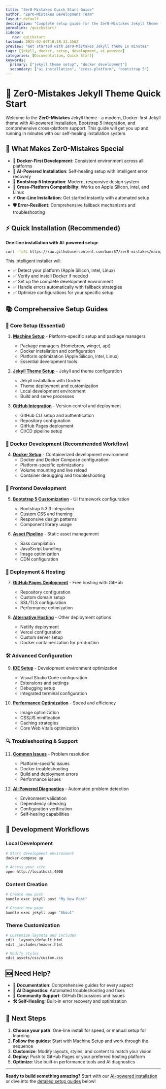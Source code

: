 ```yaml
---
title: "Zer0-Mistakes Quick Start Guide"
author: "Zer0-Mistakes Development Team"
layout: default
description: "Complete setup guide for the Zer0-Mistakes Jekyll theme featuring Docker-first development, AI-powered installation, and cross-platform compatibility"
permalink: /quickstart/
sidebar:
   nav: quickstart
lastmod: 2025-02-06T18:18:33.556Z
preview: "Get started with Zer0-Mistakes Jekyll theme in minutes"
tags: [jekyll, docker, setup, development, ai-powered]
categories: [Documentation, Quick Start]
keywords:
  primary: ["jekyll theme setup", "docker development"]
  secondary: ["ai installation", "cross-platform", "bootstrap 5"]
---
```


# 🚀 Zer0-Mistakes Jekyll Theme Quick Start

Welcome to the **Zer0-Mistakes** Jekyll theme - a modern, Docker-first Jekyll theme with AI-powered installation, Bootstrap 5 integration, and comprehensive cross-platform support. This guide will get you up and running in minutes with our self-healing installation system.

## 🎯 What Makes Zer0-Mistakes Special

- **🐳 Docker-First Development**: Consistent environment across all platforms
- **🤖 AI-Powered Installation**: Self-healing setup with intelligent error recovery
- **🎨 Bootstrap 5 Integration**: Modern, responsive design system
- **🔧 Cross-Platform Compatibility**: Works on Apple Silicon, Intel, and Linux
- **⚡ One-Line Installation**: Get started instantly with automated setup
- **🛡️ Error-Resilient**: Comprehensive fallback mechanisms and troubleshooting

## ⚡ Quick Installation (Recommended)

**One-line installation with AI-powered setup:**

```bash
curl -fsSL https://raw.githubusercontent.com/bamr87/zer0-mistakes/main/install.sh | bash
```

This intelligent installer will:
- ✅ Detect your platform (Apple Silicon, Intel, Linux)
- ✅ Verify and install Docker if needed
- ✅ Set up the complete development environment
- ✅ Handle errors automatically with fallback strategies
- ✅ Optimize configurations for your specific setup

## 📚 Comprehensive Setup Guides

### 🔧 Core Setup (Essential)

1. **[Machine Setup](/quickstart/machine-setup)** - Platform-specific setup and package managers
   - Package managers (Homebrew, winget, apt)
   - Docker installation and configuration
   - Platform optimization (Apple Silicon, Intel, Linux)
   - Essential development tools

2. **[Jekyll Theme Setup](/quickstart/jekyll-setup)** - Jekyll and theme configuration
   - Jekyll installation with Docker
   - Theme deployment and customization
   - Local development environment
   - Build and serve processes

3. **[GitHub Integration](/quickstart/github-setup)** - Version control and deployment
   - GitHub CLI setup and authentication
   - Repository configuration
   - GitHub Pages deployment
   - CI/CD pipeline setup

### 🐳 Docker Development (Recommended Workflow)

4. **[Docker Setup](/quickstart/docker-setup)** - Containerized development environment
   - Docker and Docker Compose configuration
   - Platform-specific optimizations
   - Volume mounting and live reload
   - Container debugging and troubleshooting

### 🎨 Frontend Development

5. **[Bootstrap 5 Customization](/quickstart/bootstrap-setup)** - UI framework configuration
   - Bootstrap 5.3.3 integration
   - Custom CSS and theming
   - Responsive design patterns
   - Component library usage

6. **[Asset Pipeline](/quickstart/assets-setup)** - Static asset management
   - Sass compilation
   - JavaScript bundling
   - Image optimization
   - CDN configuration

### 🚀 Deployment & Hosting

7. **[GitHub Pages Deployment](/quickstart/github-pages-setup)** - Free hosting with GitHub
   - Repository configuration
   - Custom domain setup
   - SSL/TLS configuration
   - Performance optimization

8. **[Alternative Hosting](/quickstart/hosting-setup)** - Other deployment options
   - Netlify deployment
   - Vercel configuration
   - Custom server setup
   - Docker containerization for production

### 🛠️ Advanced Configuration

9. **[IDE Setup](/quickstart/ide-setup)** - Development environment optimization
   - Visual Studio Code configuration
   - Extensions and settings
   - Debugging setup
   - Integrated terminal configuration

10. **[Performance Optimization](/quickstart/performance-setup)** - Speed and efficiency
    - Image optimization
    - CSS/JS minification
    - Caching strategies
    - Core Web Vitals optimization

### 🔍 Troubleshooting & Support

11. **[Common Issues](/quickstart/troubleshooting)** - Problem resolution
    - Platform-specific issues
    - Docker troubleshooting
    - Build and deployment errors
    - Performance issues

12. **[AI-Powered Diagnostics](/quickstart/diagnostics)** - Automated problem detection
    - Environment validation
    - Dependency checking
    - Configuration verification
    - Self-healing capabilities

## 🎯 Development Workflows

### Local Development
```bash
# Start development environment
docker-compose up

# Access your site
open http://localhost:4000
```

### Content Creation
```bash
# Create new post
bundle exec jekyll post "My New Post"

# Create new page
bundle exec jekyll page "About"
```

### Theme Customization
```bash
# Customize layouts and includes
edit _layouts/default.html
edit _includes/header.html

# Modify styles
edit assets/css/custom.css
```

## 🆘 Need Help?

- **📖 Documentation**: Comprehensive guides for every aspect
- **🤖 AI Diagnostics**: Automated troubleshooting and fixes
- **💬 Community Support**: GitHub Discussions and Issues
- **🛠️ Self-Healing**: Built-in error recovery and optimization

## 🚀 Next Steps

1. **Choose your path**: One-line install for speed, or manual setup for learning
2. **Follow the guides**: Start with Machine Setup and work through the sequence
3. **Customize**: Modify layouts, styles, and content to match your vision
4. **Deploy**: Push to GitHub Pages or your preferred hosting platform
5. **Optimize**: Use built-in performance tools and AI diagnostics

---

**Ready to build something amazing?** Start with our [AI-powered installation](#quick-installation-recommended) or dive into the [detailed setup guides](#comprehensive-setup-guides) below!
